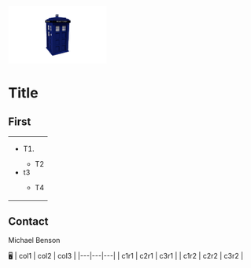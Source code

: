<img src="images/TardisT.png" width="200"> 

# Title 

## First
<table>
<td>
  <ul>
    <li>T1.</li>
      <ul><li>T2</li></ul>    
    <li>t3</li><ul>
      <li>T4</li>
  </ul>
</td>
</table>

## Contact
Michael Benson

:desktop_computer:
| col1 | col2 | col3 |
|---|---|---|
| c1r1 | c2r1 | c3r1 |
| c1r2 | c2r2 | c3r2 |
